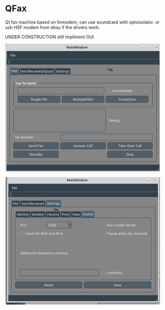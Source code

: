 # QFax
Qt fax machine based on linmodem, can use soundcard with optoisolator. or usb HSF modem from ebay if the drivers work.

UNDER CONSTRUCTION still
impliment GUI


![QFax Main Window v0.1 ](screenshot1.png)

![QFax settings v0.1](screenshot2.png)
